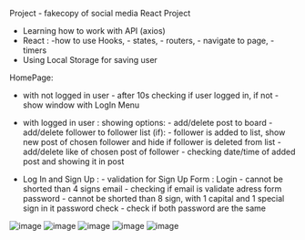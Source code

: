 Project - fakecopy of social media
React Project 

- Learning how to work with API (axios)
- React : -how to use Hooks, - states, - routers, - navigate to page, - timers
- Using Local Storage for saving user 

HomePage: 
- with not logged in user - after 10s checking if user logged in, if not - show window with LogIn Menu
- with logged in user : showing options: 
      - add/delete post to board
      - add/delete follower to follower list (if):
            - follower is added to list, show new post of chosen follower and hide if follower is deleted from list
      - add/delete like of chosen post of follower
      - checking date/time of added post and showing it in post 
      
- Log In and Sign Up :
      - validation for Sign Up Form : 
            Login - cannot be shorted than 4 signs
            email - checking if email is validate adress form
            password - cannot be shorted than 8 sign, with 1 capital and 1 special sign in it
            password check - check if both password are the same


![image](https://user-images.githubusercontent.com/93492863/182461420-4d82532e-2083-4d9d-a665-6cac2f9b600b.png)
![image](https://user-images.githubusercontent.com/93492863/182461464-9a1ab0b4-3bef-4b38-b83c-efe3c8bc6327.png)
![image](https://user-images.githubusercontent.com/93492863/182461493-2aad4da9-4cbb-46aa-87ca-bc90ecde01d8.png)
![image](https://user-images.githubusercontent.com/93492863/182461538-29cd1cc3-34e6-4214-ae61-7945ba571a9f.png)
![image](https://user-images.githubusercontent.com/93492863/182461581-090789c4-a55e-4330-8ecb-bfa3fa00c232.png)
